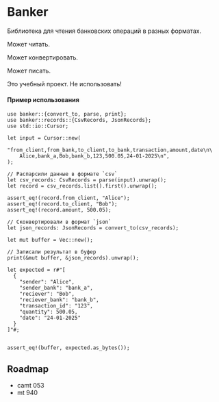 # Banker
Библиотека для чтения банковских операций в разных форматах.

Может читать.

Может конвертировать.

Может писать.

Это учебный проект. Не использовать!

#### Пример использования

```
use banker::{convert_to, parse, print};
use banker::records::{CsvRecords, JsonRecords};
use std::io::Cursor;

let input = Cursor::new(
    "from_client,from_bank,to_client,to_bank,transaction,amount,date\n\
    Alice,bank_a,Bob,bank_b,123,500.05,24-01-2025\n",
);

// Распарсили данные в формате `csv`
let csv_records: CsvRecords = parse(input).unwrap();
let record = csv_records.list().first().unwrap();

assert_eq!(record.from_client, "Alice");
assert_eq!(record.to_client, "Bob");
assert_eq!(record.amount, 500.05);

// Сконвертировали в формат `json`
let json_records: JsonRecords = convert_to(csv_records);

let mut buffer = Vec::new();

// Записали результат в буфер
print(&mut buffer, &json_records).unwrap();

let expected = r#"[
  {
    "sender": "Alice",
    "sender_bank": "bank_a",
    "reciever": "Bob",
    "reciever_bank": "bank_b",
    "transaction_id": "123",
    "quantity": 500.05,
    "date": "24-01-2025"
  }
]"#;

            
assert_eq!(buffer, expected.as_bytes());
```

## Roadmap
- camt 053
- mt 940
